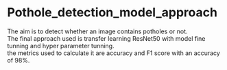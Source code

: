 # Pothole_detection_model_approach<br>
The aim is to detect whether an image contains potholes or not. <br>
The final approach used is transfer learning ResNet50 with model fine tunning and hyper parameter tunning. <br>
the metrics used to calculate it are accuracy and F1 score with an accuracy of 98%. <br>
